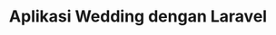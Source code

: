 ---
title: "Aplikasi Wedding dengan Laravel"
link: "https://github.com/ibrahimalanshor/laravel-wedding.git"
type: "laravel"
---
